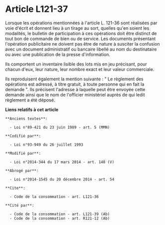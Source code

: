 # Article L121-37

Lorsque les opérations mentionnées à l'article L. 121-36 sont réalisées par voie d'écrit et donnent lieu à un tirage au sort,
quelles qu'en soient les modalités, le bulletin de participation à ces opérations doit être distinct de tout bon de commande
de bien ou de service. Les documents présentant l'opération publicitaire ne doivent pas être de nature à susciter la
confusion avec un document administratif ou bancaire libellé au nom du destinataire ou avec une publication de la presse
d'information. 

Ils comportent un inventaire lisible des lots mis en jeu précisant, pour chacun d'eux, leur nature, leur nombre exact et leur
valeur commerciale. 

Ils reproduisent également la mention suivante : " Le règlement des opérations est adressé, à titre gratuit, à toute personne
qui en fait la demande ". Ils précisent l'adresse à laquelle peut être envoyée cette demande ainsi que le nom de l'officier
ministériel auprès de qui ledit règlement a été déposé.

**Liens relatifs à cet article**

	**Anciens textes**:

	  - Loi n°89-421 du 23 juin 1989 - art. 5 (MMN)

	**Codifié par**:

	  - Loi n°93-949 du 26 juillet 1993

	**Modifié par**:

	  - Loi n°2014-344 du 17 mars 2014 - art. 148 (V)

	**Abrogé par**:

	  - Loi n°2014-1545 du 20 décembre 2014 - art. 54

	**Cite**:

	  - Code de la consommation - art. L121-36

	**Cité par**:

	  - Code de la consommation - art. L121-39 (Ab)
	  - Code de la consommation - art. R121-12 (Ab)
